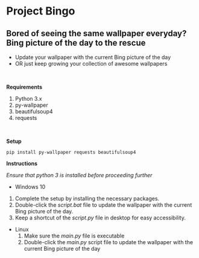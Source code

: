 <h1>Project Bingo</h1>

<h2>Bored of seeing the same wallpaper everyday? Bing picture of the day to the rescue</h2>

* Update your wallpaper with the current Bing picture of the day
* OR just keep growing your collection of awesome wallpapers

<br>

**Requirements**

1. Python 3.x
2. py-wallpaper
3. beautifulsoup4
4. requests

<br>

**Setup**

    pip install py-wallpaper requests beautifulsoup4

**Instructions**

*Ensure that python 3 is installed before proceeding further*

* Windows 10
 1. Complete the setup by installing the necessary packages. 
 2. Double-click the *script.bat* file to update the wallpaper with the current Bing picture of the day.
 3. Keep a shortcut of the *script.py* file in desktop for easy accessibility.

* Linux
  1. Make sure the *main.py* file is executable
  2. Double-click the *main.py* script file to update the wallpaper with the current Bing picture of the day